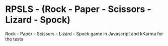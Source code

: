 # RPSLS - (Rock - Paper - Scissors - Lizard - Spock)

Rock - Paper - Scissors - Lizard - Spock game in Javascript and kKarma for the tests
